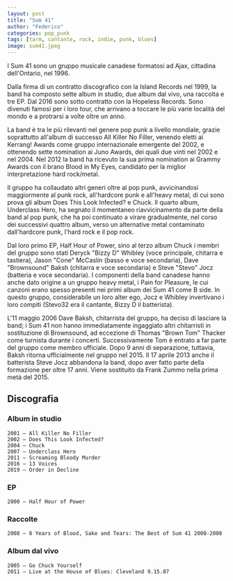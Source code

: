```yaml
---
layout: post
title: "Sum 41"
author: "Federico"
categories: pop_punk
tags: [tarm, cantante, rock, indie, punk, blues]
image: sum41.jpeg
---
```


I Sum 41 sono un gruppo musicale canadese formatosi ad Ajax, cittadina dell'Ontario, nel 1996.

Dalla firma di un contratto discografico con la Island Records nel 1999, la band ha composto sette album in studio, due album dal vivo, una raccolta e tre EP. Dal 2016 sono sotto contratto con la Hopeless Records. Sono divenuti famosi per i loro tour, che arrivano a toccare le più varie località del mondo e a protrarsi a volte oltre un anno.

La band è tra le più rilevanti nel genere pop punk a livello mondiale, grazie soprattutto all'album di successo All Killer No Filler, venendo eletti ai Kerrang! Awards come gruppo internazionale emergente del 2002, e ottenendo sette nomination ai Juno Awards, dei quali due vinti nel 2002 e nel 2004. Nel 2012 la band ha ricevuto la sua prima nomination ai Grammy Awards con il brano Blood in My Eyes, candidato per la miglior interpretazione hard rock/metal.

Il gruppo ha collaudato altri generi oltre al pop punk, avvicinandosi maggiormente al punk rock, all'hardcore punk e all'heavy metal, di cui sono prova gli album Does This Look Infected? e Chuck. Il quarto album, Underclass Hero, ha segnato il momentaneo riavvicinamento da parte della band al pop punk, che ha poi continuato a virare gradualmente, nel corso dei successivi quattro album, verso un alternative metal contaminato dall'hardcore punk, l'hard rock e il pop rock.

Dal loro primo EP, Half Hour of Power, sino al terzo album Chuck i membri del gruppo sono stati Deryck "Bizzy D" Whibley (voce principale, chitarra e tastiera), Jason "Cone" McCaslin (basso e voce secondaria), Dave "Brownsound" Baksh (chitarra e voce secondaria) e Steve "Stevo" Jocz (batteria e voce secondaria). I componenti della band canadese hanno anche dato origine a un gruppo heavy metal, i Pain for Pleasure, le cui canzoni erano spesso presenti nei primi album dei Sum 41 come B side. In questo gruppo, considerabile un loro alter ego, Jocz e Whibley invertivano i loro compiti (Stevo32 era il cantante, Bizzy D il batterista).

L'11 maggio 2006 Dave Baksh, chitarrista del gruppo, ha deciso di lasciare la band; i Sum 41 non hanno immediatamente ingaggiato altri chitarristi in sostituzione di Brownsound, ad eccezione di Thomas "Brown Tom" Thacker come turnista durante i concerti. Successivamente Tom è entrato a far parte del gruppo come membro ufficiale. Dopo 9 anni di separazione, tuttavia, Baksh ritorna ufficialmente nel gruppo nel 2015. Il 17 aprile 2013 anche il batterista Steve Jocz abbandona la band, dopo aver fatto parte della formazione per oltre 17 anni. Viene sostituito da Frank Zummo nella prima metà del 2015.

## Discografia

### Album in studio

    2001 – All Killer No Filler
    2002 – Does This Look Infected?
    2004 – Chuck
    2007 – Underclass Hero
    2011 – Screaming Bloody Murder
    2016 – 13 Voices
    2019 – Order in Decline

### EP

    2000 – Half Hour of Power

### Raccolte

    2008 – 8 Years of Blood, Sake and Tears: The Best of Sum 41 2000-2008

### Album dal vivo

    2005 – Go Chuck Yourself
    2011 – Live at the House of Blues: Cleveland 9.15.07
